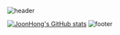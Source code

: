 ![header](https://capsule-render.vercel.app/api?type=waving&color=timeGradient&textBg=true&height=200&fontAlignY=35&section=header&text=%20JoonHong's%20Github%20&animation=fadeIn&fontSize=50)

[![JoonHong's GitHub stats](https://github-readme-stats.vercel.app/api?username=danielkim30433&hide_border=true&hide=stars&size=20&theme=calm&show_icons=true&custom_title=JoonHong's%20Github%20Stats )](https://github.com/anuraghazra/github-readme-stats)
![footer](https://capsule-render.vercel.app/api?section=footer&type=waving&color=timeGradient)


